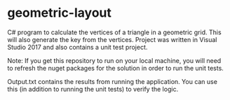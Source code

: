 # geometric-layout

C# program to calculate the vertices of a triangle in a geometric grid. This will also generate the key from the vertices.
Project was written in Visual Studio 2017 and also contains a unit test project.

Note: If you get this repository to run on your local machine, you will need to refresh the nuget packages for the solution in order to run the unit tests.

Output.txt contains the results from running the application. You can use this (in addition to running the unit tests) to verify the logic.
